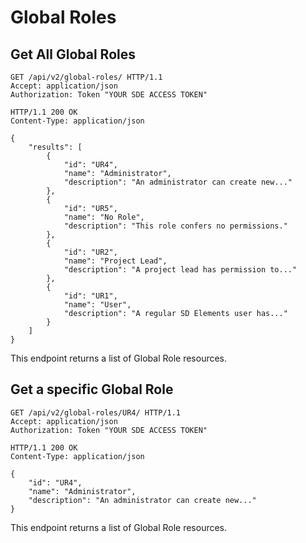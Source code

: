 # Global Roles

## Get All Global Roles

```http
GET /api/v2/global-roles/ HTTP/1.1
Accept: application/json
Authorization: Token "YOUR SDE ACCESS TOKEN"
```

```http
HTTP/1.1 200 OK
Content-Type: application/json

{
    "results": [
        {
            "id": "UR4",
            "name": "Administrator",
            "description": "An administrator can create new..."
        },
        {
            "id": "UR5",
            "name": "No Role",
            "description": "This role confers no permissions."
        },
        {
            "id": "UR2",
            "name": "Project Lead",
            "description": "A project lead has permission to..."
        },
        {
            "id": "UR1",
            "name": "User",
            "description": "A regular SD Elements user has..."
        }
    ]
}
```

This endpoint returns a list of Global Role resources.

## Get a specific Global Role

```http
GET /api/v2/global-roles/UR4/ HTTP/1.1
Accept: application/json
Authorization: Token "YOUR SDE ACCESS TOKEN"
```

```http
HTTP/1.1 200 OK
Content-Type: application/json

{
    "id": "UR4",
    "name": "Administrator",
    "description": "An administrator can create new..."
}
```

This endpoint returns a list of Global Role resources.
